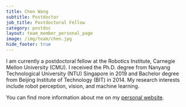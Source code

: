 ```yaml
---
title: Chen Wang
subtitle: Postdoctor
job_title: Postdoctoral Fellow
category: postdoc
layout: team_member_personal_page
image: /img/team/chen.jpg
hide_footer: true
---
```


I am currently a postdoctoral fellow at the Robotics Institute, Carnegie Mellon University (CMU). I received the Ph.D. degree from Nanyang Technological University (NTU) Singapore in 2019 and Bachelor degree from Beijing Institute of Technology (BIT) in 2014. My research interests include robot perception, vision, and machine learning.

You can find more information about me on my <a href="https://chenwang.site">personal website</a>.